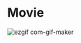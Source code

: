 # Movie

![ezgif com-gif-maker](https://user-images.githubusercontent.com/24623568/98485746-8945d700-21cd-11eb-96f0-88f385e405c8.gif)
